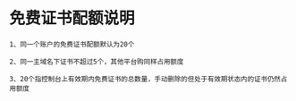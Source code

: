 # 免费证书配额说明

    1、同一个账户的免费证书配额默认为20个
    
    2、同一主域名下证书不超过5个，其他平台购同样占用额度
    
    3、20个指控制台上有效期内免费证书的总数量，手动删除的但处于有效期状态内的证书仍然占用额度
    
    
    
   
